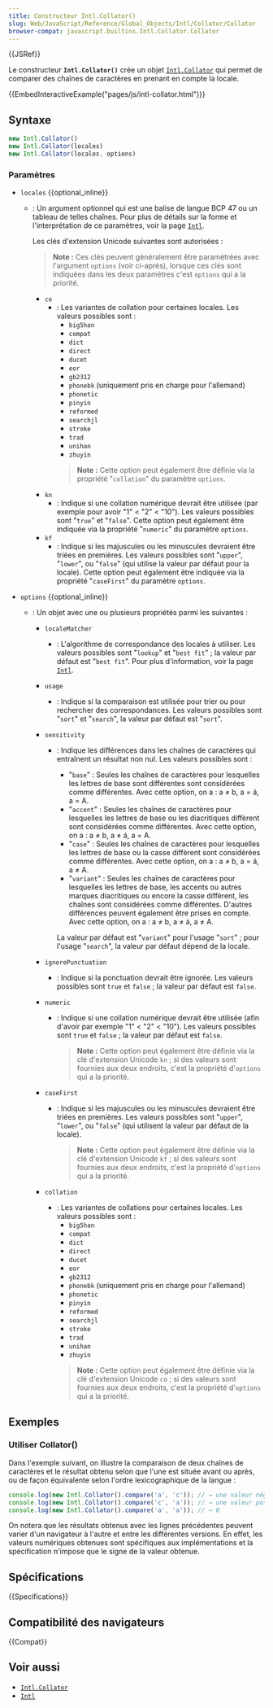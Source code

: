 ```yaml
---
title: Constructeur Intl.Collator()
slug: Web/JavaScript/Reference/Global_Objects/Intl/Collator/Collator
browser-compat: javascript.builtins.Intl.Collator.Collator
---
```

{{JSRef}}

Le constructeur **`Intl.Collator()`** crée un objet [`Intl.Collator`](/fr/docs/Web/JavaScript/Reference/Global_Objects/Intl/Collator) qui permet de comparer des chaînes de caractères en prenant en compte la locale.

{{EmbedInteractiveExample("pages/js/intl-collator.html")}}

## Syntaxe

```js
new Intl.Collator()
new Intl.Collator(locales)
new Intl.Collator(locales, options)
```

### Paramètres

- `locales` {{optional_inline}}

  - : Un argument optionnel qui est une balise de langue BCP 47 ou un tableau de telles chaînes. Pour plus de détails sur la forme et l'interprétation de ce paramètres, voir la page [`Intl`](/fr/docs/Web/JavaScript/Reference/Global_Objects/Intl#identification_et_choix_de_la_locale).

    Les clés d'extension Unicode suivantes sont autorisées&nbsp;:

    > **Note :** Ces clés peuvent généralement être paramétrées avec l'argument `options` (voir ci-après), lorsque ces clés sont indiquées dans les deux paramètres c'est `options` qui a la priorité.

    - `co`
      - : Les variantes de collation pour certaines locales. Les valeurs possibles sont&nbsp;:
          - `big5han`
          - `compat`
          - `dict`
          - `direct`
          - `ducet`
          - `eor`
          - `gb2312`
          - `phonebk` (uniquement pris en charge pour l'allemand)
          - `phonetic`
          - `pinyin`
          - `reformed`
          - `searchjl`
          - `stroke`
          - `trad`
          - `unihan`
          - `zhuyin`
        > **Note :**  Cette option peut également être définie via la propriété "`collation`" du paramètre `options`.
    - `kn`
      - : Indique si une collation numérique devrait être utilisée (par exemple pour avoir "1" < "2" < "10"). Les valeurs possibles sont "`true`" et "`false`". Cette option peut également être indiquée via la propriété "`numeric`" du paramètre `options`.
    - `kf`
      - : Indique si les majuscules ou les minuscules devraient être triées en premières. Les valeurs possibles sont "`upper`", "`lower`", ou "`false`" (qui utilise la valeur par défaut pour la locale). Cette option peut également être indiquée via la propriété "`caseFirst`" du paramètre `options`.

- `options` {{optional_inline}}

  - : Un objet avec une ou plusieurs propriétés parmi les suivantes&nbsp;:

    - `localeMatcher`
      - : L'algorithme de correspondance des locales à utiliser. Les valeurs possibles sont "`lookup`" et "`best fit`"&nbsp;; la valeur par défaut est "`best fit`". Pour plus d'information, voir la page [`Intl`](/fr/docs/Web/JavaScript/Reference/Global_Objects/Intl#négociation_de_la_locale).
    - `usage`
      - : Indique si la comparaison est utilisée pour trier ou pour rechercher des correspondances. Les valeurs possibles sont "`sort`" et
        "`search`", la valeur par défaut est "`sort`".
    - `sensitivity`
      - : Indique les différences dans les chaînes de caractères qui entraînent un résultat non nul. Les valeurs possibles sont&nbsp;:

        - "`base`"&nbsp;: Seules les chaînes de caractères pour lesquelles les lettres de base sont différentes sont considérées comme différentes. Avec cette option, on a&nbsp;: a ≠ b, a = á, a = A.
        - "`accent`"&nbsp;: Seules les chaînes de caractères pour lesquelles les lettres de base ou les diacritiques diffèrent sont considérées comme différentes. Avec cette option, on a&nbsp;: a ≠ b, a ≠ á, a = A.
        - "`case`"&nbsp;: Seules les chaînes de caractères pour lesquelles les lettres de base ou la casse diffèrent sont considérées comme différentes. Avec cette option, on a&nbsp;: a ≠ b, a = á, a ≠ A.
        - "`variant`"&nbsp;: Seules les chaînes de caractères pour lesquelles les lettres de base, les accents ou autres marques diacritiques ou encore la casse diffèrent, les chaînes sont considérées comme différentes. D'autres différences peuvent également être prises en compte. Avec cette option, on a&nbsp;: a ≠ b, a ≠ á, a ≠ A.

        La valeur par défaut est "`variant`" pour l'usage "`sort`"&nbsp;; pour l'usage "`search`", la valeur par défaut dépend de la locale.

    - `ignorePunctuation`
      - : Indique si la ponctuation devrait être ignorée. Les valeurs possibles sont `true` et `false`&nbsp;; la valeur par défaut est `false`.
    - `numeric`

      - : Indique si une collation numérique devrait être utilisée (afin d'avoir par exemple "1" < "2" < "10"). Les valeurs possibles sont `true` et `false`&nbsp;; la valeur par défaut est `false`.

        > **Note :** Cette option peut également être définie via la clé d'extension Unicode `kn`&nbsp;; si des valeurs sont fournies aux deux endroits, c'est la propriété d'`options` qui a la priorité.

    - `caseFirst`

      - : Indique si les majuscules ou les minuscules devraient être triées en premières. Les valeurs possibles sont "`upper`", "`lower`", ou "`false`" (qui utilisent la valeur par défaut de la locale).

        > **Note :** Cette option peut également être définie via la clé d'extension Unicode `kf`&nbsp;; si des valeurs sont fournies aux deux endroits, c'est la propriété d'`options` qui a la priorité.

    - `collation`
      - : Les variantes de collations pour certaines locales. Les valeurs possibles sont&nbsp;:
          - `big5han`
          - `compat`
          - `dict`
          - `direct`
          - `ducet`
          - `eor`
          - `gb2312`
          - `phonebk` (uniquement pris en charge pour l'allemand)
          - `phonetic`
          - `pinyin`
          - `reformed`
          - `searchjl`
          - `stroke`
          - `trad`
          - `unihan`
          - `zhuyin`
        > **Note :** Cette option peut également être définie via la clé d'extension Unicode `co`&nbsp;; si des valeurs sont fournies aux deux endroits, c'est la propriété d'`options` qui a la priorité.

## Exemples

### Utiliser Collator()

Dans l'exemple suivant, on illustre la comparaison de deux chaînes de caractères et le résultat obtenu selon que l'une est située avant ou après, ou de façon équivalente selon l'ordre lexicographique de la langue&nbsp;:

```js
console.log(new Intl.Collator().compare('a', 'c')); // → une valeur négative
console.log(new Intl.Collator().compare('c', 'a')); // → une valeur positive
console.log(new Intl.Collator().compare('a', 'a')); // → 0
```

On notera que les résultats obtenus avec les lignes précédentes peuvent varier d'un navigateur à l'autre et entre les différentes versions. En effet, les valeurs numériques obtenues sont spécifiques aux implémentations et la spécification n'impose que le signe de la valeur obtenue.

## Spécifications

{{Specifications}}

## Compatibilité des navigateurs

{{Compat}}

## Voir aussi

- [`Intl.Collator`](/fr/docs/Web/JavaScript/Reference/Global_Objects/Intl/Collator)
- [`Intl`](/fr/docs/Web/JavaScript/Reference/Global_Objects/Intl)
